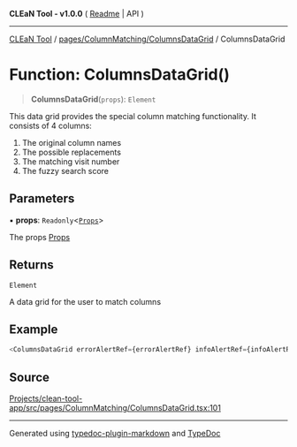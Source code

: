 **CLEaN Tool - v1.0.0** ( [Readme](../../../../README.md) \| API )

***

[CLEaN Tool](../../../../modules.md) / [pages/ColumnMatching/ColumnsDataGrid](../README.md) / ColumnsDataGrid

# Function: ColumnsDataGrid()

> **ColumnsDataGrid**(`props`): `Element`

This data grid provides the special column matching functionality.
It consists of 4 columns:
1. The original column names
2. The possible replacements
3. The matching visit number
4. The fuzzy search score

## Parameters

▪ **props**: `Readonly`\<[`Props`](../private/interfaces/Props.md)\>

The props [Props](../private/interfaces/Props.md)

## Returns

`Element`

A data grid for the user to match columns

## Example

```ts
<ColumnsDataGrid errorAlertRef={errorAlertRef} infoAlertRef={infoAlertRef} />
```

## Source

[Projects/clean-tool-app/src/pages/ColumnMatching/ColumnsDataGrid.tsx:101](https://github.com/yuckyh/clean-tool-app/)

***

Generated using [typedoc-plugin-markdown](https://www.npmjs.com/package/typedoc-plugin-markdown) and [TypeDoc](https://typedoc.org/)
